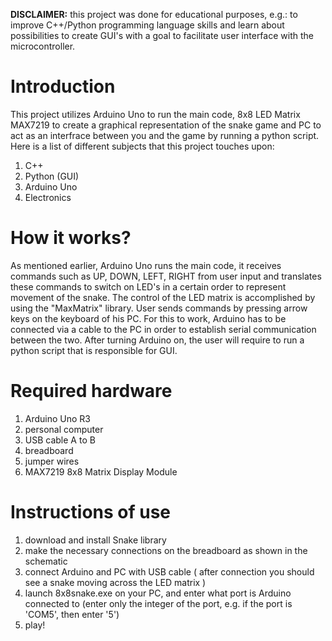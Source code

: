 **DISCLAIMER:** this project was done for educational purposes, e.g.: to improve C++/Python programming language skills and learn about possibilities to create GUI's with a goal to facilitate user interface with the microcontroller.

# Introduction
This project utilizes Arduino Uno to run the main code, 8x8 LED Matrix MAX7219 to create a graphical representation of the snake game and PC to act as an interfrace between you and the game by running a python script. Here is a list of different subjects that this project touches upon:
1. C++
2. Python (GUI)
3. Arduino Uno
4. Electronics

# How it works?
As mentioned earlier, Arduino Uno runs the main code, it receives commands such as UP, DOWN, LEFT, RIGHT from user input and translates these commands to switch on LED's in a certain order to represent movement of the snake. The control of the LED matrix is accomplished by using the "MaxMatrix" library. User sends commands by pressing arrow keys on the keyboard of his PC. For this to work, Arduino has to be connected via a cable to the PC in order to establish serial communication between the two. After turning Arduino on, the user will require to run a python script that is responsible for GUI.


# Required hardware
1. Arduino Uno R3
2. personal computer
3. USB cable A to B
4. breadboard
5. jumper wires
6. MAX7219 8x8 Matrix Display Module

# Instructions of use
1. download and install Snake library
2. make the necessary connections on the breadboard as shown in the schematic
3. connect Arduino and PC with USB cable ( after connection you should see a snake moving across the LED matrix )
4. launch 8x8snake.exe on your PC, and enter what port is Arduino connected to (enter only the integer of the port, e.g. if the port is 'COM5', then enter '5')
5. play!
